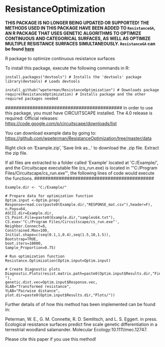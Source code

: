 ResistanceOptimization
======================
**THIS PACKAGE IS NO LONGER BEING UPDATED OR SUPPORTED! THE METHODS USED IN THIS PACKAGE HAVE BEEN ADDED TO `ResistanceGA`, AN R PACKAGE THAT USES GENETIC ALGORITHMS TO OPTIMIZE CONTINUOUS AND CATEGORICAL SURFACES, AS WELL AS OPTIMIZE MULTIPLE RESISTANCE SURFACES SIMULTANEOUSLY. `ResistanceGA` can be found [here](https://github.com/wpeterman/ResistanceGA)**    

R package to optimize continuous resistance surfaces

To install this package, execute the following commands in R:

```
install.packages("devtools") # Installs the 'devtools' package
library(devtools) # Loads devtools

install_github("wpeterman/ResistanceOptimization") # Downloads package
require(ResistanceOptimization) # Installs package and the other required packages needed
```

###########################################
In order to use this package, you must have CIRCUITSCAPE installed.
The 4.0 release is required:
Official releases: https://code.google.com/p/circuitscape/downloads/list

You can download example data by going to:
https://github.com/wpeterman/ResistanceOptimization/tree/master/data

Right click on ‘Example.zip’, 'Save link as...' to download the .zip file. Extract the zip file.

If all files are extracted to a folder called 'Example' located at 'C:/Example/', and the Circuitscape executable file (cs_run.exe) is located in '"C:/Program Files/Circuitscape/cs_run.exe"', the following lines of code would execute the functions.
############################################

```
Example.dir <- "C:/Example/"

# Prepare data for optimization function
Optim.input <-Optim.prep(
Response=read.csv(paste0(Example.dir,"RESPONSE_mat.csv"),header=F),
n.Pops=64,
ASCII.dir=Example.dir,
CS_Point.File=paste0(Example.dir,"samples64.txt"),
CS.exe='"C:/Program Files/Circuitscape/cs_run.exe"',
Neighbor.Connect=8,
Constrained.Max=100,
Initial.shape=c(seq(0.1,1,0.4),seq(1.5,10,1.5)),
Bootstrap=TRUE,
boot.iters=10000,
Sample_Proportion=0.75)

# Run optimization function
Resistance.Optimization(Optim.input=Optim.input)

# Create Diagnostic plots
Diagnostic.Plots(resist.matrix.path=paste0(Optim.input$Results.dir,"Final_CS_Surfaces/Resist_surf1_resistances.out
"),
genetic.dist.vec=Optim.input$Response.vec,
XLAB="Transformed resistance",
YLAB="Pairwise distance",
plot.dir=paste0(Optim.input$Results.dir,"Plots/"))
```

Further details of of how this method has been implemented can be found in:

Peterman, W. E., G. M. Connette, R. D. Semlitsch, and L. S. Eggert. in press. Ecological resistance surfaces predict fine scale genetic differentiation in a terrestrial woodland salamander. Molecular Ecology:10.1111/mec.12747.

Please cite this paper if you use this method!
